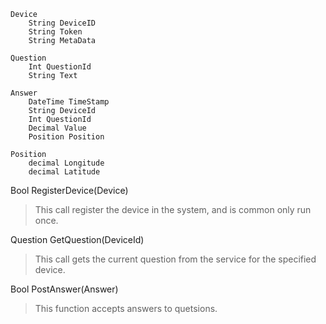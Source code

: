     Device
	    String DeviceID
	    String Token
	    String MetaData

    Question
	    Int QuestionId
	    String Text
	   
	Answer
		DateTime TimeStamp
		String DeviceId
		Int QuestionId
		Decimal Value
		Position Position

	Position
		decimal Longitude
		decimal Latitude

Bool RegisterDevice(Device)

> This call register the device in the system, and is common only run once.

Question GetQuestion(DeviceId)
> This call gets the current question from the service for the specified device. 

Bool PostAnswer(Answer)
> This function accepts answers to quetsions.
